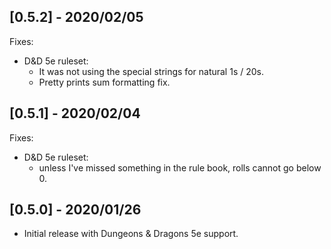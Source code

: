 ## [0.5.2] - 2020/02/05
Fixes:

- D&D 5e ruleset:
    - It was not using the special strings for natural 1s / 20s.
    - Pretty prints sum formatting fix.

## [0.5.1] - 2020/02/04
Fixes:

- D&D 5e ruleset:
    - unless I've missed something in the rule book, rolls cannot go below 0.

## [0.5.0] - 2020/01/26
- Initial release with Dungeons & Dragons 5e support.